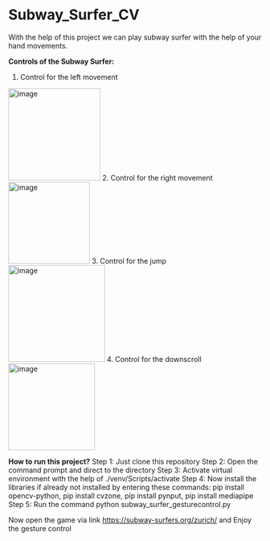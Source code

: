 # Subway_Surfer_CV

With the help of this project we can play subway surfer with the help of your hand movements.

**Controls of the Subway Surfer:**
1. Control for the left movement
<img width="183" alt="image" src="https://github.com/Silentboy7707/Subway_Surfer/assets/97505764/8d9ff611-b390-4d88-b3c6-ebf620921a92">
2. Control for the right movement
<img width="162" alt="image" src="https://github.com/Silentboy7707/Subway_Surfer/assets/97505764/b501a166-e961-40ff-af74-7906c8da9a04">
3. Control for the jump
<img width="192" alt="image" src="https://github.com/Silentboy7707/Subway_Surfer/assets/97505764/e74dd1ee-c5c1-4a3b-a051-be2decbe76a4">
4. Control for the downscroll
<img width="172" alt="image" src="https://github.com/Silentboy7707/Subway_Surfer/assets/97505764/867fbaf8-fd02-44e9-8002-0a9b45f9beab">

**How to run this project?**
Step 1: Just clone this repository
Step 2: Open the command prompt and direct to the directory
Step 3: Activate virtual environment with the help of ./venv/Scripts/activate
Step 4: Now install the libraries if already not installed by entering these commands:
pip install opencv-python, pip install cvzone, pip install pynput, pip install mediapipe
Step 5: Run the command python subway_surfer_gesturecontrol.py

Now open the game via link https://subway-surfers.org/zurich/
and Enjoy the gesture control
